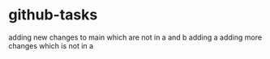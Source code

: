 # github-tasks
adding new changes to main which are not in a and b
adding a
adding more changes which is not in a
